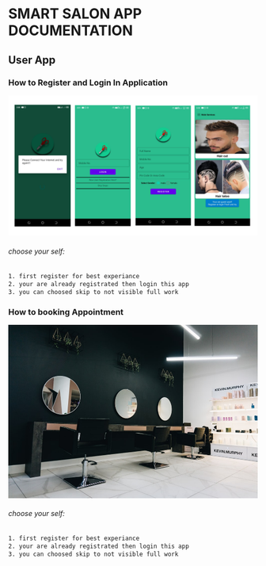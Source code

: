 # SMART SALON APP DOCUMENTATION
## User App
### How to Register and Login In Application
<img src = "src/images/first.png" >

###### choose your self:
```
1. first register for best experiance
2. your are already registrated then login this app
3. you can choosed skip to not visible full work

```

### How to booking Appointment

<img src = "src/images/test.jpg" width = "700">

###### choose your self:
```
1. first register for best experiance
2. your are already registrated then login this app
3. you can choosed skip to not visible full work

```

